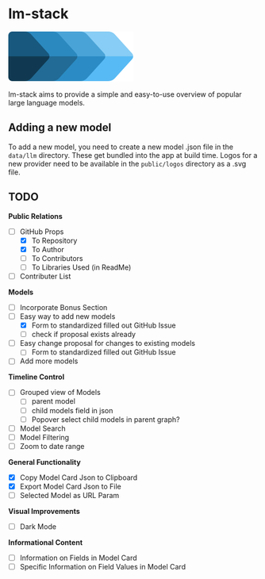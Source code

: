 # lm-stack  

![lm-stack](/public/icon.svg)

lm-stack aims to provide a simple and easy-to-use overview of popular large language models.

## Adding a new model

To add a new model, you need to create a new model .json file in the `data/llm` directory. These get bundled into the app at build time. Logos for a new provider need to be available in the `public/logos` directory as a .svg file.

## TODO

**Public Relations**
- [ ] GitHub Props
  - [x] To Repository
  - [x] To Author
  - [ ] To Contributors
  - [ ] To Libraries Used (in ReadMe)
- [ ] Contributer List

**Models**
- [ ] Incorporate Bonus Section
- [ ] Easy way to add new models
  - [x] Form to standardized filled out GitHub Issue
  - [ ] check if proposal exists already
- [ ] Easy change proposal for changes to existing models
  - [ ] Form to standardized filled out GitHub Issue
- [ ] Add more models

**Timeline Control**
- [ ] Grouped view of Models
  - [ ] parent model
  - [ ] child models field in json
  - [ ] Popover select child models in parent graph?
- [ ] Model Search
- [ ] Model Filtering
- [ ] Zoom to date range

**General Functionality**
- [x] Copy Model Card Json to Clipboard
- [x] Export Model Card Json to File
- [ ] Selected Model as URL Param

**Visual Improvements**
- [ ] Dark Mode

**Informational Content**
- [ ] Information on Fields in Model Card
- [ ] Specific Information on Field Values in Model Card